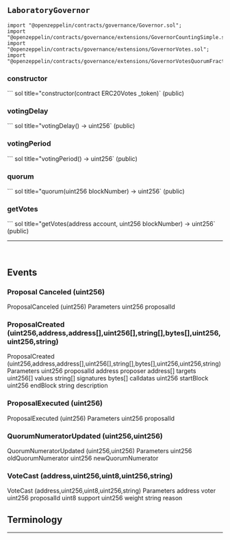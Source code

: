 ## `LaboratoryGovernor`


``` sol title="imports  | pragma solidity 0.8.4"
import "@openzeppelin/contracts/governance/Governor.sol";
import "@openzeppelin/contracts/governance/extensions/GovernorCountingSimple.sol";
import "@openzeppelin/contracts/governance/extensions/GovernorVotes.sol";
import "@openzeppelin/contracts/governance/extensions/GovernorVotesQuorumFraction.sol";
```

### constructor


``` sol title="constructor(contract ERC20Votes _token)` (public)


### votingDelay


``` sol title="votingDelay() → uint256` (public)


### votingPeriod


``` sol title="votingPeriod() → uint256` (public)


### quorum


``` sol title="quorum(uint256 blockNumber) → uint256` (public)



### getVotes

``` sol title="getVotes(address account, uint256 blockNumber) → uint256` (public)


---
<br/>

## Events 

### Proposal Canceled (uint256)

ProposalCanceled (uint256)
Parameters
uint256 proposalId

### ProposalCreated (uint256,address,address[],uint256[],string[],bytes[],uint256,uint256,string)

ProposalCreated (uint256,address,address[],uint256[],string[],bytes[],uint256,uint256,string)
Parameters
uint256 proposalId
address proposer
address[] targets
uint256[] values
string[] signatures
bytes[] calldatas
uint256 startBlock
uint256 endBlock
string description

### ProposalExecuted (uint256)

ProposalExecuted (uint256)
Parameters
uint256 proposalId

### QuorumNumeratorUpdated (uint256,uint256)

QuorumNumeratorUpdated (uint256,uint256)
Parameters
uint256 oldQuorumNumerator
uint256 newQuorumNumerator

### VoteCast (address,uint256,uint8,uint256,string)

VoteCast (address,uint256,uint8,uint256,string)
Parameters
address voter
uint256 proposalId
uint8 support
uint256 weight
string reason


## Terminology
---